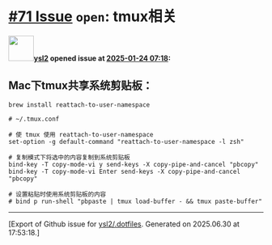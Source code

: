# [\#71 Issue](https://github.com/ysl2/.dotfiles/issues/71) `open`: tmux相关

#### <img src="https://avatars.githubusercontent.com/u/39717545?u=3a56d7b47e1688f70c83e440ba0835f8d24c43e3&v=4" width="50">[ysl2](https://github.com/ysl2) opened issue at [2025-01-24 07:18](https://github.com/ysl2/.dotfiles/issues/71):

## Mac下tmux共享系统剪贴板：

```bash
brew install reattach-to-user-namespace
```

```text
# ~/.tmux.conf

# 使 tmux 使用 reattach-to-user-namespace
set-option -g default-command "reattach-to-user-namespace -l zsh"

# 复制模式下将选中的内容复制到系统剪贴板
bind-key -T copy-mode-vi y send-keys -X copy-pipe-and-cancel "pbcopy"
bind-key -T copy-mode-vi Enter send-keys -X copy-pipe-and-cancel "pbcopy"

# 设置粘贴时使用系统剪贴板的内容
# bind p run-shell "pbpaste | tmux load-buffer - && tmux paste-buffer"
```




-------------------------------------------------------------------------------



[Export of Github issue for [ysl2/.dotfiles](https://github.com/ysl2/.dotfiles). Generated on 2025.06.30 at 17:53:18.]
